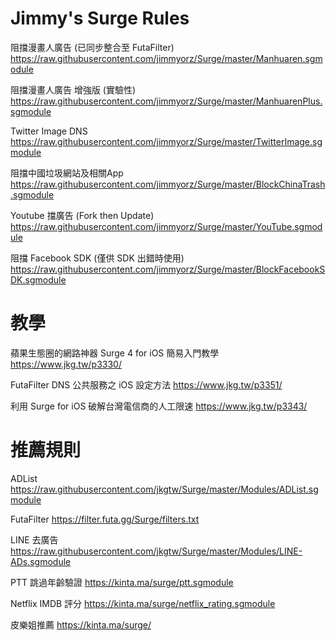 # Jimmy's Surge Rules

阻擋漫畫人廣告 (已同步整合至 FutaFilter)
https://raw.githubusercontent.com/jimmyorz/Surge/master/Manhuaren.sgmodule

阻擋漫畫人廣告 增強版 (實驗性)
https://raw.githubusercontent.com/jimmyorz/Surge/master/ManhuarenPlus.sgmodule


Twitter Image DNS
https://raw.githubusercontent.com/jimmyorz/Surge/master/TwitterImage.sgmodule


阻擋中國垃圾網站及相關App
https://raw.githubusercontent.com/jimmyorz/Surge/master/BlockChinaTrash.sgmodule


Youtube 擋廣告 (Fork then Update)
https://raw.githubusercontent.com/jimmyorz/Surge/master/YouTube.sgmodule


阻擋 Facebook SDK (僅供 SDK 出錯時使用)
https://raw.githubusercontent.com/jimmyorz/Surge/master/BlockFacebookSDK.sgmodule


# 教學
蘋果生態圈的網路神器 Surge 4 for iOS 簡易入門教學
https://www.jkg.tw/p3330/

FutaFilter DNS 公共服務之 iOS 設定方法
https://www.jkg.tw/p3351/

利用 Surge for iOS 破解台灣電信商的人工限速
https://www.jkg.tw/p3343/


# 推薦規則
ADList
https://raw.githubusercontent.com/jkgtw/Surge/master/Modules/ADList.sgmodule

FutaFilter
https://filter.futa.gg/Surge/filters.txt

LINE 去廣告
https://raw.githubusercontent.com/jkgtw/Surge/master/Modules/LINE-ADs.sgmodule

PTT 跳過年齡驗證
https://kinta.ma/surge/ptt.sgmodule

Netflix IMDB 評分
https://kinta.ma/surge/netflix_rating.sgmodule

皮樂姐推薦
https://kinta.ma/surge/
